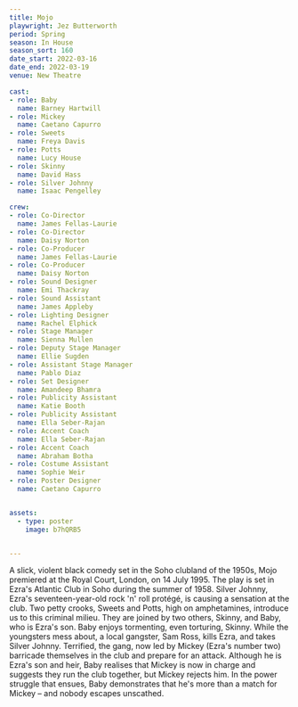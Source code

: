 ```yaml
---
title: Mojo
playwright: Jez Butterworth
period: Spring
season: In House
season_sort: 160
date_start: 2022-03-16
date_end: 2022-03-19
venue: New Theatre

cast:
- role: Baby
  name: Barney Hartwill
- role: Mickey 
  name: Caetano Capurro
- role: Sweets
  name: Freya Davis
- role: Potts
  name: Lucy House
- role: Skinny
  name: David Hass
- role: Silver Johnny
  name: Isaac Pengelley

crew:
- role: Co-Director
  name: James Fellas-Laurie
- role: Co-Director
  name: Daisy Norton
- role: Co-Producer
  name: James Fellas-Laurie
- role: Co-Producer
  name: Daisy Norton
- role: Sound Designer
  name: Emi Thackray
- role: Sound Assistant
  name: James Appleby
- role: Lighting Designer
  name: Rachel Elphick
- role: Stage Manager
  name: Sienna Mullen
- role: Deputy Stage Manager
  name: Ellie Sugden
- role: Assistant Stage Manager
  name: Pablo Diaz
- role: Set Designer
  name: Amandeep Bhamra
- role: Publicity Assistant
  name: Katie Booth
- role: Publicity Assistant
  name: Ella Seber-Rajan
- role: Accent Coach
  name: Ella Seber-Rajan  
- role: Accent Coach
  name: Abraham Botha
- role: Costume Assistant
  name: Sophie Weir
- role: Poster Designer
  name: Caetano Capurro


assets:
  - type: poster
    image: b7hQRB5


---
```


A slick, violent black comedy set in the Soho clubland of the 1950s, Mojo premiered at the Royal Court, London, on 14 July 1995. The play is set in Ezra's Atlantic Club in Soho during the summer of 1958. Silver Johnny, Ezra's seventeen-year-old rock 'n' roll protégé, is causing a sensation at the club. Two petty crooks, Sweets and Potts, high on amphetamines, introduce us to this criminal milieu. They are joined by two others, Skinny, and Baby, who is Ezra's son. Baby enjoys tormenting, even torturing, Skinny. While the youngsters mess about, a local gangster, Sam Ross, kills Ezra, and takes Silver Johnny. Terrified, the gang, now led by Mickey (Ezra's number two) barricade themselves in the club and prepare for an attack. Although he is Ezra's son and heir, Baby realises that Mickey is now in charge and suggests they run the club together, but Mickey rejects him. In the power struggle that ensues, Baby demonstrates that he's more than a match for Mickey – and nobody escapes unscathed.

